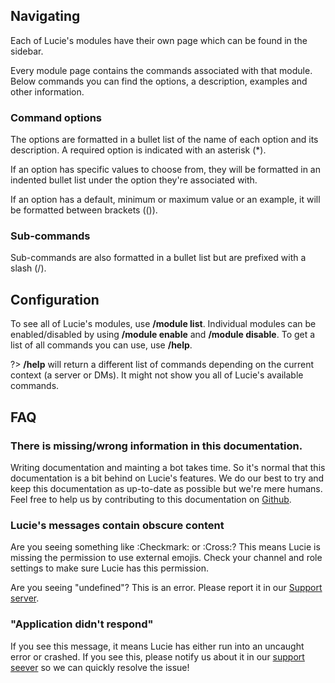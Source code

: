 ## Navigating

Each of Lucie's modules have their own page which can be found in the sidebar.

Every module page contains the commands associated with that module. Below commands you can find the options, a description, examples and other information.

### Command options

The options are formatted in a bullet list of the name of each option and its description. A required option is indicated with an asterisk (*).

If an option has specific values to choose from, they will be formatted in an indented bullet list under the option they're associated with.

If an option has a default, minimum or maximum value or an example, it will be formatted between brackets (()).

### Sub-commands

Sub-commands are also formatted in a bullet list but are prefixed with a slash (/).

## Configuration

To see all of Lucie's modules, use **/module list**. Individual modules can be enabled/disabled by using **/module enable** and **/module disable**. To get a list of all commands you can use, use **/help**.

?> **/help** will return a different list of commands depending on the current context (a server or DMs). It might not show you all of Lucie's available commands.

## FAQ

### There is missing/wrong information in this documentation.

Writing documentation and mainting a bot takes time. So it's normal that this documentation is a bit behind on Lucie's features. We do our best to try and keep this documentation as up-to-date as possible but we're mere humans. Feel free to help us by contributing to this documentation on [Github](https://github.com/lucie-on-github/Lucie-Docs).

### Lucie's messages contain obscure content

Are you seeing something like :Checkmark: or :Cross:? This means Lucie is missing the permission to use external emojis. Check your channel and role settings to make sure Lucie has this permission.

Are you seeing "undefined"? This is an error. Please report it in our [Support server](https://lucie.gg/server).

### "Application didn't respond"

If you see this message, it means Lucie has either run into an uncaught error or crashed. If you see this, please notify us about it in our [support seever](https://lucie.gg/server) so we can quickly resolve the issue!
